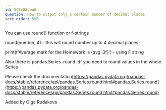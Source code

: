 ```yaml
---
id: 59fc88dea8
question: How to output only a certain number of decimal places
sort_order: 550
---
```


You can use round() function or f-strings

round(number, 4)  - this will round number up to 4 decimal places

print(f'Average mark for the Homework is {avg:.3f}') - using F string

Also there is pandas.Series. round idf you need to round values in the whole Series

Please check the documentation[https://pandas.pydata.org/pandas-docs/stable/reference/api/pandas.Series.round.html#pandas.Series.round](https://pandas.pydata.org/pandas-docs/stable/reference/api/pandas.Series.round.html#pandas.Series.round)

Added by Olga Rudakova

